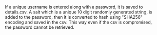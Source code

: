 If a unique username is entered along with a password, it is saved to details.csv. A salt which is a unique 10 digit randomly generated string, is added to the password, then it is converted to hash using "SHA256" encoding and saved in the csv.
This way even if the csv is compromised, the password cannot be retrieved.
